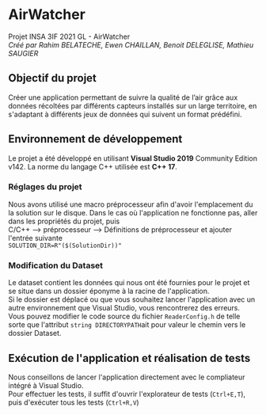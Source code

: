 # AirWatcher
Projet INSA 3IF 2021 GL - AirWatcher  
_Créé par Rahim BELATECHE, Ewen CHAILLAN, Benoit DELEGLISE, Mathieu SAUGIER_

## Objectif du projet
Créer une application permettant de suivre la qualité de l’air grâce aux données récoltées par différents capteurs installés sur un large territoire, en s'adaptant à différents jeux de données qui suivent un format prédéfini.

## Environnement de développement
Le projet a été développé en utilisant **Visual Studio 2019** Community Edition v142.
La norme du langage C++ utilisée est **C++ 17**.


### Réglages du projet
Nous avons utilisé une macro préprocesseur afin d'avoir l'emplacement du la solution sur le disque. Dans le cas où l'application ne fonctionne pas, aller dans les propriétés du projet, puis  
C/C++ --> préprocesseur --> Définitions de préprocesseur et ajouter l'entrée suivante  
`SOLUTION_DIR=R"($(SolutionDir))"`

### Modification du Dataset
Le dataset contient les données qui nous ont été fournies pour le projet et se situe dans un dossier éponyme à la racine de l'application.  
Si le dossier est déplacé ou que vous souhaitez lancer l'application avec un autre environnement que Visual Studio, vous rencontrerez des erreurs.
Vous pouvez modifier le code source du fichier `ReaderConfig.h` de telle sorte que l'attribut `string DIRECTORYPATH`ait pour valeur le chemin vers le dossier Dataset.

## Exécution de l'application et réalisation de tests
Nous conseillons de lancer l'application directement avec le compliateur intégré à Visual Studio.  
Pour effectuer les tests, il suffit d'ouvrir l'explorateur de tests (`Ctrl+E,T`), puis d'exécuter tous les tests (`Ctrl+R,V`)

